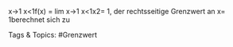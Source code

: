 x→1
x<1f(x) = lim
x→1
x<1x2= 1,
der rechtsseitige Grenzwert an x= 1berechnet sich zu

   Tags & Topics:
   #Grenzwert
